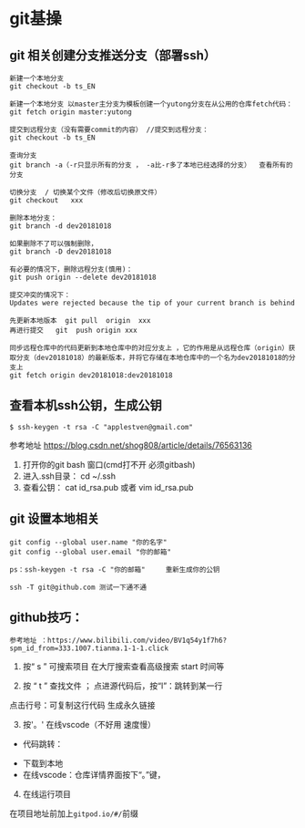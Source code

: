 # git基操 
## git  相关创建分支推送分支（部署ssh）
    新建一个本地分支 
    git checkout -b ts_EN

    新建一个本地分支 以master主分支为模板创建一个yutong分支在从公用的仓库fetch代码：
    git fetch origin master:yutong

    提交到远程分支（没有需要commit的内容） //提交到远程分支：
    git checkout -b ts_EN

    查询分支
    git branch -a（-r只显示所有的分支 ， -a比-r多了本地已经选择的分支）  查看所有的分支  

    切换分支  / 切换某个文件（修改后切换原文件） 
    git checkout   xxx  

    删除本地分支： 
    git branch -d dev20181018

    如果删除不了可以强制删除，
    git branch -D dev20181018

    有必要的情况下，删除远程分支(慎用)：
    git push origin --delete dev20181018

    提交冲突的情况下： 
    Updates were rejected because the tip of your current branch is behind

    先更新本地版本  git pull  origin  xxx  
    再进行提交   git  push origin xxx 

    同步远程仓库中的代码更新到本地仓库中的对应分支上 ，它的作用是从远程仓库（origin）获取分支（dev20181018）的最新版本，并将它存储在本地仓库中的一个名为dev20181018的分支上
    git fetch origin dev20181018:dev20181018


##  查看本机ssh公钥，生成公钥
    $ ssh-keygen -t rsa -C "applestven@gmail.com"
参考地址 https://blog.csdn.net/shog808/article/details/76563136

1. 打开你的git bash 窗口(cmd打不开 必须gitbash)
2. 进入.ssh目录： cd ~/.ssh
3. 查看公钥： cat id_rsa.pub 或者 vim id_rsa.pub

## git 设置本地相关
    git config --global user.name "你的名字"
    git config --global user.email "你的邮箱"

    ps：ssh-keygen -t rsa -C "你的邮箱"     重新生成你的公钥

    ssh -T git@github.com 测试一下通不通




## github技巧： 

    参考地址 ：https://www.bilibili.com/video/BV1q54y1f7h6?spm_id_from=333.1007.tianma.1-1-1.click

1.  按“ s ”  可搜索项目  在大厅搜索查看高级搜索  start  时间等

2.  按 “ t ” 查找文件 ； 点进源代码后，按“l”：跳转到某一行 

点击行号：可复制这行代码 生成永久链接

3. 按'。' 在线vscode（不好用 速度慢）
-  代码跳转：
+ 下载到本地
+  在线vscode：仓库详情界面按下“。”键，

4. 在线运行项目

在项目地址前加上`gitpod.io/#/`前缀
<!-- 登陆：
加载：
运行： -->

